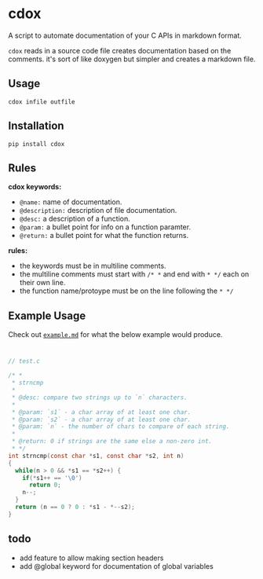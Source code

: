 # cdox

A script to automate documentation of your C APIs in markdown format.  

`cdox` reads in a source code file creates documentation based on the comments. it's sort of like doxygen but simpler and creates a markdown file.  

## Usage
```
cdox infile outfile
```

## Installation
```
pip install cdox
```

## Rules 

**cdox keywords:**
- `@name:` name of documentation.
- `@description:` description of file documentation.
- `@desc:` a description of a function.
- `@param:` a bullet point for info on a function paramter.
- `@return:` a bullet point for what the function returns.

**rules:**
- the keywords must be in multiline comments. 
- the multiline comments must start with `/* *` and end with `* */` each on their own line.
- the function name/protoype must be on the line following the `* */`


## Example Usage
Check out [`example.md`](https://github.com/breakthatbass/cdox/blob/main/example.md) for what the below example would produce.
#
```C
// test.c

/* *
 * strncmp
 * 
 * @desc: compare two strings up to `n` characters.
 * 
 * @param: `s1` - a char array of at least one char.
 * @param: `s2` - a char array of at least one char.
 * @param: `n` - the number of chars to compare of each string.
 * 
 * @return: 0 if strings are the same else a non-zero int.
 * */
int strncmp(const char *s1, const char *s2, int n)
{
  while(n > 0 && *s1 == *s2++) {
    if(*s1++ == '\0')
      return 0;
    n--;
  }
  return (n == 0 ? 0 : *s1 - *--s2);
}
```

## todo
- add feature to allow making section headers
- add @global keyword for documentation of global variables